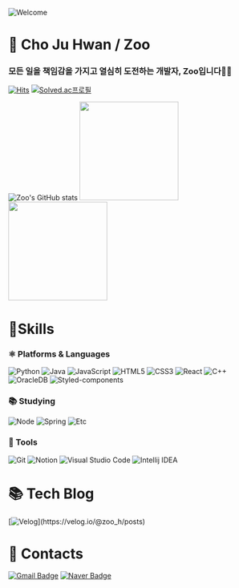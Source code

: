 ![Welcome](https://capsule-render.vercel.app/api?type=waving&color=0:5433FF,50:20BDFF,100:A5FECB&height=350&section=header&text=🙌🏻&nbsp;Welcome&nbsp;&nbsp;Zoo's&nbsp;Github&nbsp;🙌🏻&fontSize=60%&fontColor=86A7FC&animation=twinkling)

# 💫 Cho Ju Hwan / Zoo
### 모든 일을 책임감을 가지고 열심히 도전하는 개발자, Zoo입니다🖐🏻

[![Hits](https://hits.seeyoufarm.com/api/count/incr/badge.svg?url=https%3A%2F%2Fgithub.com%2FJerryG0228&count_bg=%2300D59D&title_bg=%23007AF3&icon=angellist.svg&icon_color=%23CCEDFD&title=hits&edge_flat=false)](https://hits.seeyoufarm.com)
[![Solved.ac프로필](http://mazassumnida.wtf/api/mini/generate_badge?boj=anfdnfl)](https://solved.ac/anfdnfl)

![Zoo's GitHub stats](https://github-readme-stats.vercel.app/api?username=JerryG0228&show_icons=true&theme=tokyonight)
<a href="https://github.com/JerryG0228"><img style="height:197px" src="https://github-readme-stats.vercel.app/api/top-langs/?username=JerryG0228&layout=compact&theme=nord&hide_border=true" /></a>
<a href="https://github.com/JerryG0228"><img align="center" style="height:197px" src="http://mazassumnida.wtf/api/v2/generate_badge?boj=anfdnfl&layout=compact&theme=nord&hide_border=true" /></a>



# 💪Skills
### ⚛️ Platforms & Languages
![Python](https://img.shields.io/badge/Python-3776AB.svg?&style=for-the-badge&logo=Python&logoColor=white)
![Java](https://img.shields.io/badge/Java-007396.svg?&style=for-the-badge&logo=CoffeeScript&logoColor=white)
![JavaScript](https://img.shields.io/badge/JavaScript-F7DF1E.svg?&style=for-the-badge&logo=JavaScript&logoColor=white)
![HTML5](https://img.shields.io/badge/HTML5-E34F26.svg?&style=for-the-badge&logo=HTML5&logoColor=white)
![CSS3](https://img.shields.io/badge/CSS3-1572B6.svg?&style=for-the-badge&logo=CSS3&logoColor=white)
![React](https://img.shields.io/badge/React-61DAFB.svg?&style=for-the-badge&logo=React&logoColor=black)
![C++](https://img.shields.io/badge/C++-00599C.svg?&style=for-the-badge&logo=cplusplus&logoColor=white)
![OracleDB](https://img.shields.io/badge/Oracle-#F80000.svg?&style=for-the-badge&logo=oracle&logoColor=white)
![Styled-components](https://img.shields.io/badge/Styled-components-#DB7093.svg?&style=for-the-badge&logo=styledcomponents&logoColor=white)


### 📚 Studying
![Node](https://img.shields.io/badge/Node.js-339933.svg?&style=for-the-badge&logo=node.js&logoColor=white)
![Spring](https://img.shields.io/badge/Spring-6DB33F.svg?&style=for-the-badge&logo=Spring&logoColor=white)
![Etc](https://img.shields.io/badge/Etc-026664.svg?&style=for-the-badge&logo=SlashDot&logoColor=white)


### 🧰 Tools
![Git](https://img.shields.io/badge/Git-F05032.svg?&style=for-the-badge&logo=Git&logoColor=white)
![Notion](https://img.shields.io/badge/Notion-FFE01A.svg?&style=for-the-badge&logo=Norton&logoColor=black)
![Visual Studio Code](https://img.shields.io/badge/Visual%20Studio%20Code-007ACC.svg?&style=for-the-badge&logo=Visual%20Studio%20Code&logoColor=white)
![Intellij IDEA](https://img.shields.io/badge/intellij%20idea-236CFF.svg?&style=for-the-badge&logo=intellijidea&logoColor=white)
&nbsp;&nbsp;&nbsp;&nbsp;&nbsp;&nbsp;&nbsp;&nbsp;
&nbsp;&nbsp;&nbsp;&nbsp;&nbsp;&nbsp;&nbsp;&nbsp;



# 📚 Tech Blog
[![Velog](http://img.shields.io/badge/Velog-20C997?style=flat-square&logo=velog&logoColor=white&link=[https://soo-vely-dev.tistory.com/](https://velog.io/@zoo_h/posts))](https://velog.io/@zoo_h/posts)


# 📮 Contacts
[![Gmail Badge](https://img.shields.io/badge/Gmail-d14836?style=flat-square&logo=Gmail&logoColor=white&link=mailto:anfdnfl@khu.ac.kr)](mailto:anfdnfl@khu.ac.kr)
[![Naver Badge](https://img.shields.io/badge/Naver-03C75A?style=flat-square&logo=Naver&logoColor=white&link=mailto:anfdnfl@naver.com)](mailto:anfdnfl@naver.com)
